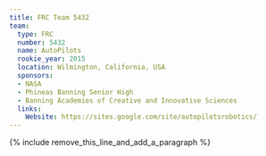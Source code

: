 ```yaml
---
title: FRC Team 5432
team:
  type: FRC
  number: 5432
  name: AutoPilots
  rookie_year: 2015
  location: Wilmington, California, USA
  sponsors:
  - NASA
  - Phineas Banning Senior High
  - Banning Academies of Creative and Innovative Sciences
  links:
    Website: https://sites.google.com/site/autopilotsrobotics/
---
```


{% include remove_this_line_and_add_a_paragraph %}